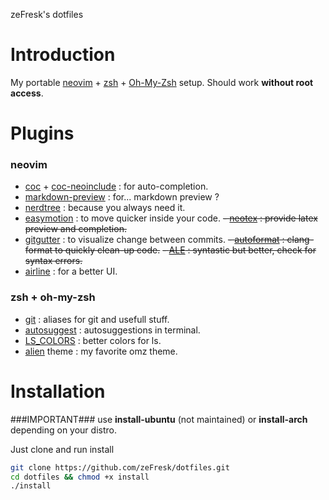 zeFresk's dotfiles

# Introduction
My portable [neovim](https://neovim.io/) + [zsh](https://www.zsh.org/) + [Oh-My-Zsh](https://github.com/robbyrussell/oh-my-zsh) setup.
Should work **without root access**.

# Plugins
### neovim
- [coc](https://github.com/neoclide/coc.nvim) + [coc-neoinclude](https://github.com/jsfaint/coc-neoinclude) : for auto-completion.
- [markdown-preview](https://github.com/iamcco/markdown-preview.nvim) : for... markdown preview ?
- [nerdtree](https://github.com/crooloose/nerdtree) : because you always need it.
- [easymotion](https://github.com/easymotion/vim-easymotion) : to move quicker inside your code.
~~- [neotex](https://github.com/donRaphaco/neotex) : provide latex preview and completion.~~
- [gitgutter](https://github.com/airblade/vim-gitgutter) : to visualize change between commits.
~~- [autoformat](https://github.com/Chiel92/vim-autoformat) : clang-format to quickly clean-up code.~~
~~- [ALE](https://github.com/dense-analysis/ale) : syntastic but better, check for syntax errors.~~
- [airline](https://github.com/vim-airline/vim-airline) : for a better UI.

### zsh + oh-my-zsh
- [git](https://github.com/robbyrussell/oh-my-zsh/tree/master/plugins/git) : aliases for git and usefull stuff.
- [autosuggest](https://github.com/zsh-users/zsh-autosuggestions) : autosuggestions in terminal.
- [LS\_COLORS](https://github.com/trapd00r/LS_COLORS) : better colors for ls.
- [alien](https://github.com/eendroroy/alien) theme : my favorite omz theme.

# Installation
###IMPORTANT###
use **install-ubuntu** (not maintained) or **install-arch** depending on your distro.

Just clone and run install
``` bash
git clone https://github.com/zeFresk/dotfiles.git
cd dotfiles && chmod +x install
./install
```

